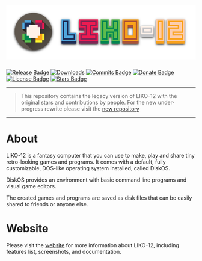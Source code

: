 
# ![LIKO-12](https://github.com/LIKO-12/Extras/raw/master/Readme-Screenshots/Header_Logo.png)

[![Release Badge](https://img.shields.io/github/release/LIKO-12/Legacy/all.svg)](https://github.com/LIKO-12/LIKO-12/releases)
[![Downloads](https://img.shields.io/github/downloads/LIKO-12/Legacy/total.svg)](https://github.com/LIKO-12/LIKO-12/releases)
[![Commits Badge](https://img.shields.io/github/commits-since/LIKO-12/Legacy/latest.svg)](https://github.com/LIKO-12/LIKO-12/commits/master)
[![Donate Badge](https://img.shields.io/badge/%24-Donate-ff69b4.svg)](https://liko-12.github.io/#/Donate)
[![License Badge](https://img.shields.io/badge/License-MIT-blue.svg)](?id=license)
[![Stars Badge](https://img.shields.io/github/stars/LIKO-12/Legacy.svg?style=flat&label=Stars)](https://github.com/LIKO-12/LIKO-12)

---

> This repository contains the legacy version of LIKO-12 with the original stars and contributions by people. For the new under-progress rewrite please visit the [new repository](https://github.io/LIKO-12/LIKO-12)

---

# About

LIKO-12 is a fantasy computer that you can use to make, play and share tiny retro-looking games and programs. It comes
with a default, fully customizable, DOS-like operating system installed, called DiskOS.

DiskOS provides an environment with basic command line programs and visual game editors.

The created games and programs are saved as disk files that can be easily shared to friends or anyone else.

# Website

Please visit the [website](https://liko-12.github.io/) for more information about LIKO-12, including features list, screenshots, and documentation.
